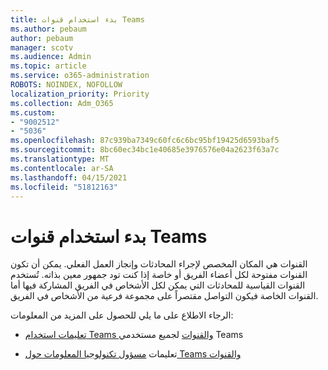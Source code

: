 ```yaml
---
title: بدء استخدام قنوات Teams
ms.author: pebaum
author: pebaum
manager: scotv
ms.audience: Admin
ms.topic: article
ms.service: o365-administration
ROBOTS: NOINDEX, NOFOLLOW
localization_priority: Priority
ms.collection: Adm_O365
ms.custom:
- "9002512"
- "5036"
ms.openlocfilehash: 87c939ba7349c60fc6c6bc95bf19425d6593baf5
ms.sourcegitcommit: 8bc60ec34bc1e40685e3976576e04a2623f63a7c
ms.translationtype: MT
ms.contentlocale: ar-SA
ms.lasthandoff: 04/15/2021
ms.locfileid: "51812163"
---
```

# <a name="get-started-with-teams-channels"></a>بدء استخدام قنوات Teams

القنوات هي المكان المخصص لإجراء المحادثات وإنجاز العمل الفعلي. يمكن أن تكون القنوات مفتوحة لكل أعضاء الفريق أو خاصة إذا كنت تود جمهور معين بذاته. تُستخدم القنوات القياسية للمحادثات التي يمكن لكل الأشخاص في الفريق المشاركة فيها أما القنوات الخاصة فيكون التواصل مقتصراً على مجموعة فرعية من الأشخاص في الفريق.

الرجاء الاطلاع على ما يلي للحصول على المزيد من المعلومات:

- [تعليمات استخدام Teams والقنوات](https://support.office.com/article/teams-and-channels-df38ae23-8f85-46d3-b071-cb11b9de5499) لجميع مستخدمي Teams

- تعليمات [مسؤول تكنولوجيا المعلومات حول Teams والقنوات](https://docs.microsoft.com/microsoftteams/teams-channels-overview) 
